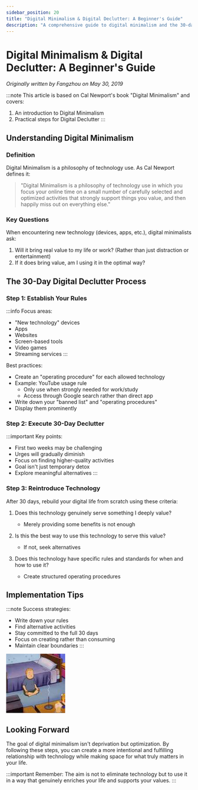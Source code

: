 ```yaml
---
sidebar_position: 20
title: "Digital Minimalism & Digital Declutter: A Beginner's Guide"
description: "A comprehensive guide to digital minimalism and the 30-day digital declutter process, based on Cal Newport's principles"
---
```


# Digital Minimalism & Digital Declutter: A Beginner's Guide

*Originally written by Fangzhou on May 30, 2019*

:::note
This article is based on Cal Newport's book "Digital Minimalism" and covers:
1. An introduction to Digital Minimalism
2. Practical steps for Digital Declutter
   :::

## Understanding Digital Minimalism

### Definition
Digital Minimalism is a philosophy of technology use. As Cal Newport defines it:

>"Digital Minimalism is a philosophy of technology use in which you focus your online time on a small number of carefully selected and optimized activities that strongly support things you value, and then happily miss out on everything else."

### Key Questions
When encountering new technology (devices, apps, etc.), digital minimalists ask:
1. Will it bring real value to my life or work? (Rather than just distraction or entertainment)
2. If it does bring value, am I using it in the optimal way?

## The 30-Day Digital Declutter Process

### Step 1: Establish Your Rules

:::info
Focus areas:
- "New technology" devices
- Apps
- Websites
- Screen-based tools
- Video games
- Streaming services
  :::

Best practices:
- Create an "operating procedure" for each allowed technology
- Example: YouTube usage rule
    - Only use when strongly needed for work/study
    - Access through Google search rather than direct app
- Write down your "banned list" and "operating procedures"
- Display them prominently

### Step 2: Execute 30-Day Declutter

:::important
Key points:
- First two weeks may be challenging
- Urges will gradually diminish
- Focus on finding higher-quality activities
- Goal isn't just temporary detox
- Explore meaningful alternatives
  :::

### Step 3: Reintroduce Technology

After 30 days, rebuild your digital life from scratch using these criteria:

1. Does this technology genuinely serve something I deeply value?
    - Merely providing some benefits is not enough

2. Is this the best way to use this technology to serve this value?
    - If not, seek alternatives

3. Does this technology have specific rules and standards for when and how to use it?
    - Create structured operating procedures

## Implementation Tips

:::note
Success strategies:
- Write down your rules
- Find alternative activities
- Stay committed to the full 30 days
- Focus on creating rather than consuming
- Maintain clear boundaries
  :::

![Digital Minimalism Concept](./img/digital-minimalism-guide/image_1.jpg)

## Looking Forward

The goal of digital minimalism isn't deprivation but optimization. By following these steps, you can create a more intentional and fulfilling relationship with technology while making space for what truly matters in your life.

:::important
Remember: The aim is not to eliminate technology but to use it in a way that genuinely enriches your life and supports your values.
:::
